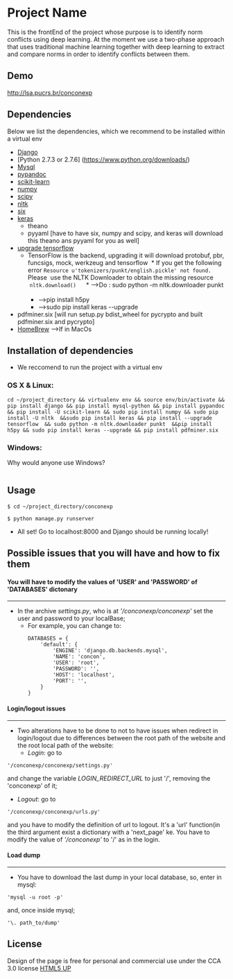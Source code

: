 # Project Name

This is the frontEnd of the project whose purpose is to identify norm conflicts using deep learning.
At the moment we use a two-phase approach that uses traditional machine learning together with deep learning to extract and compare norms in order to identify conflicts between them.

## Demo
http://lsa.pucrs.br/conconexp
## Dependencies
Below we list the dependencies, which we recommend to be installed within a virtual env
* [Django](https://www.djangoproject.com/download/)
* [Python 2.7.3 or 2.7.6] (https://www.python.org/downloads/)
* [Mysql](https://www.mysql.com/downloads/)
* [pypandoc](https://pypi.python.org/pypi/pypandoc)
* [scikit-learn](http://scikit-learn.org/stable/install.html)
* [numpy](http://www.numpy.org/)
* [scipy](https://www.scipy.org/)
* [nltk](http://www.nltk.org/install.html)
* [six](https://pypi.python.org/pypi/six)
* [keras](https://keras.io)
  * theano
  * pyyaml [have to have six, numpy and scipy, and keras will download this theano ans pyyaml for you as well]
* [upgrade tensorflow](https://www.tensorflow.org/install)
  * TensorFlow is the backend, upgrading it will download protobuf, pbr, funcsigs, mock, werkzeug and tensorflow 
  * If you get the following error ```Resource u'tokenizers/punkt/english.pickle' not found.```  Please
  use the NLTK Downloader to obtain the missing resource  ```nltk.download() ```
    * -->Do : sudo python -m nltk.downloader punkt    
    * -->pip install h5py    
    * -->sudo pip install keras --upgrade    
* pdfminer.six [will run setup.py bdist_wheel for pycrypto and built pdfminer.six and pycrypto]
* [HomeBrew](https://brew.sh/index_pt-br.html) -->If in MacOs

## Installation of dependencies 
* We reccomend to run the project with a virtual env
### OS X & Linux:

```sh$
cd ~/project_directory && virtualenv env && source env/bin/activate && pip install django && pip install mysql-python && pip install pypandoc && pip install -U scikit-learn && sudo pip install numpy && sudo pip install -U nltk  &&sudo pip install keras && pip install --upgrade tensorflow  && sudo python -m nltk.downloader punkt  &&pip install h5py && sudo pip install keras --upgrade && pip install pdfminer.six
```

### Windows:

Why would anyone use Windows?
```sh

```

## Usage
```sh$
$ cd ~/project_directory/conconexp
```
```sh$
$ python manage.py runserver  
```
* All set! Go to localhost:8000 and Django should be running locally!


## Possible issues that you will have and how to fix them
#### You will have to modify the values of 'USER' and 'PASSWORD' of 'DATABASES' dictonary 
------
 * In the archive *settings.py*, who is at _'/conconexp/conconexp'_ set the user and password to your localBase;
    * For example, you can change to:
         ```
         DATABASES = {
             'default': {
                 'ENGINE': 'django.db.backends.mysql',
                 'NAME': 'concon',
                 'USER': 'root',
                 'PASSWORD': '',
                 'HOST': 'localhost',
                 'PORT': '',
             }
         }
         ```
#### Login/logout issues
------
* Two alterations have to be done to not to have issues when redirect in login/logout due to differences between the root path of the website and the root local path of the website:
   * *Login*: go to 
 ```
 '/conconexp/conconexp/settings.py' 
 ```
 and change the variable _LOGIN_REDIRECT_URL_ to just '/', removing the 'conconexp' of it;
  
  * *Logout*: go to
  ```
 '/conconexp/conconexp/urls.py' 
 ```
 and you have to modify the definition of url to logout. It's a 'url' function(in the third argument exist a dictionary with a 'next_page' ke. You have to modify the value of _'/conconexp'_ to '/' as in the login.

#### Load dump
------
* You have to download the last dump in your local database, so, enter in mysql:
 ```
 'mysql -u root -p' 
 ```
  and, once inside mysql;
  ```
 '\. path_to/dump'
 ```
## License
Design of the page is free for personal and commercial use under the CCA 3.0 license [HTML5 UP](https://html5up.net/license)
